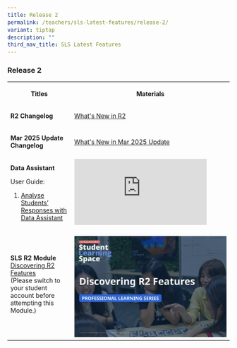```yaml
---
title: Release 2
permalink: /teachers/sls-latest-features/release-2/
variant: tiptap
description: ""
third_nav_title: SLS Latest Features
---
```

<h3>Release 2</h3>
<table style="minWidth: 50px">
<colgroup>
<col>
<col>
</colgroup>
<tbody>
<tr>
<th rowspan="1" colspan="1">
<p>Titles</p>
</th>
<th rowspan="1" colspan="1">
<p>Materials</p>
</th>
</tr>
<tr>
<td rowspan="1" colspan="1">
<p><strong>R2 Changelog</strong>
</p>
</td>
<td rowspan="1" colspan="1">
<p><a href="/whats-new-in-r2/" rel="noopener noreferrer nofollow" target="_blank">What's New in R2</a>
</p>
</td>
</tr>
<tr>
<td rowspan="1" colspan="1">
<p><strong>Mar 2025 Update Changelog</strong>
</p>
</td>
<td rowspan="1" colspan="1">
<p><a href="https://www.learning.moe.edu.sg/whats-new-in-march-2025-update/" rel="noopener nofollow" target="_blank">What's New in Mar 2025 Update</a>
</p>
</td>
</tr>
<tr>
<td rowspan="1" colspan="1">
<p><strong>Data Assistant</strong>
</p>
<p>User Guide:</p>
<ol data-tight="true" class="tight">
<li>
<p><a href="/teacher-user-guide/author/use-authoring-copilot-to-create-new-sections/" rel="noopener nofollow" target="_blank">Analyse Students’ Responses with Data Assistant</a>
</p>
</li>
</ol>
</td>
<td rowspan="1" colspan="1">
<div class="iframe-wrapper">
<iframe allowfullscreen="true" frameborder="0" src="https://www.youtube.com/embed/JNGPToBneWg"></iframe>
</div>
</td>
</tr>
<tr>
<td rowspan="1" colspan="1">
<p><strong>SLS R2 Module</strong>
<br><a href="https://go.gov.sg/r2features" rel="noopener noreferrer nofollow" target="_blank">Discovering R2 Features</a>
<br>(Please switch to your student account before attempting this Module.)</p>
</td>
<td rowspan="1" colspan="1">
<p></p>
<div class="isomer-image-wrapper">
<img style="width: 100%" height="auto" width="100%" alt="" src="/images/2Teacher/R2_Features_Snapshot.png">
</div>
</td>
</tr>
</tbody>
</table>
<p></p>